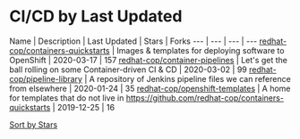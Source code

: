 # CI/CD by Last Updated

Name | Description | Last Updated | Stars | Forks
--- | --- | --- | --- 
[redhat-cop/containers-quickstarts](https://github.com/redhat-cop/containers-quickstarts) | Images & templates for deploying software to OpenShift | 2020-03-17 | 157 
[redhat-cop/container-pipelines](https://github.com/redhat-cop/container-pipelines) | Let's get the ball rolling on some Container-driven CI & CD | 2020-03-02 | 99 
[redhat-cop/pipeline-library](https://github.com/redhat-cop/pipeline-library) | A repository of Jenkins pipeline files we can reference from elsewhere | 2020-01-24 | 35 
[redhat-cop/openshift-templates](https://github.com/redhat-cop/openshift-templates) | A home for templates that do not live in https://github.com/redhat-cop/containers-quickstarts | 2019-12-25 | 16 

[Sort by Stars](CI_CD.Stars.md)